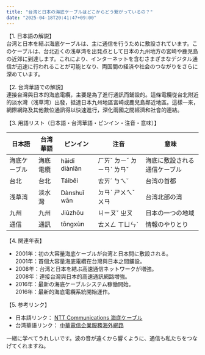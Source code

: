 ```yaml
---
title: "台湾と日本の海底ケーブルはどこからどう繋がっているの？"
date: "2025-04-18T20:41:47+09:00"
---
```


【1. 日本語の解説】  
台湾と日本を結ぶ海底ケーブルは、主に通信を行うために敷設されています。このケーブルは、台北近くの浅草湾を出発点として日本の九州地方の宮崎や鹿児島の近郊に到達します。これにより、インターネットを含むさまざまなデジタル通信が迅速に行われることが可能となり、両国間の経済や社会のつながりをさらに深めています。

【2. 台湾華語での解説】  
連接台灣與日本的海底電纜，主要是為了進行通訊而鋪設的。這條電纜從台北附近的淡水灣（浅草湾）出發，抵達日本九州地區宮崎或鹿兒島鄰近地區。這樣一來，網際網路及其他數位通訊得以快速進行，深化兩國之間經濟和社會的連結。

【3. 用語リスト（日本語・台湾華語・ピンイン・注音・意味）】  

| 日本語   | 台湾華語  | ピンイン  | 注音      | 意味                                  |
|----------|-----------|-----------|-----------|---------------------------------------|
| 海底ケーブル | 海底電纜 | hǎidǐ diànlǎn | ㄏㄞˇ ㄉㄧˇ ㄉㄧㄢˋ ㄌㄢˇ | 海底に敷設される通信ケーブル           |
| 台北      | 台北      | Táiběi     | ㄊㄞˊ ㄅㄟˇ    | 台湾の首都                              |
| 浅草湾    | 淡水灣    | Dànshuǐ wān| ㄉㄢˋ ㄕㄨㄟˇ ㄨㄢ | 台湾北部の湾                           |
| 九州      | 九州      | Jiǔzhōu    | ㄐㄧㄡˇ ㄓㄡ   | 日本の一つの地域                        |
| 通信      | 通訊      | tōngxùn    | ㄊㄨㄥ ㄒㄩㄣˋ  | 情報のやりとり                          |

【4. 関連年表】  
- 2001年：初の大容量海底ケーブルが台湾と日本間に敷設される。  
  2001年：首個大容量海底電纜在台灣與日本之間鋪設。
- 2008年：台湾と日本を結ぶ高速通信ネットワークが増強。  
  2008年：連接台灣與日本的高速通訊網路增強。
- 2016年：最新の海底ケーブルシステム稼働開始。  
  2016年：最新的海底電纜系統開始運作。

【5. 参考リンク】  
- 日本語リンク： [NTT Communications 海底ケーブル](https://www.ntt.com/business/services/infrastructure/seabed-cable-map.html)  
- 台湾華語リンク： [中華電信企業服務海外網路](https://www.cht.com.tw/corporate/)  

一緒に学べてうれしいです。波の音が遠くから響くように、通信も私たちをつなげてくれますね。